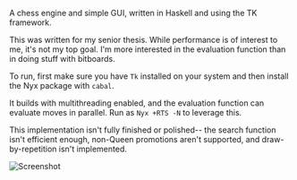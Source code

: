 A chess engine and simple GUI, written in Haskell and using the TK framework.

This was written for my senior thesis. While performance is of interest to me, it's not my top goal. I'm more interested in the evaluation function than in doing stuff with bitboards.

To run, first make sure you have `Tk` installed on your system and then install the Nyx package with `cabal`.

It builds with multithreading enabled, and the evaluation function can evaluate moves in parallel. Run as `Nyx +RTS -N` to leverage this.

This implementation isn't fully finished or polished-- the search function isn't efficient enough, non-Queen promotions aren't supported, and draw-by-repetition isn't implemented.

![Screenshot](https://i.imgur.com/exoJm1n.png)
